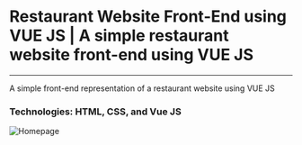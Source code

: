 <h1>Restaurant Website Front-End using VUE JS | A simple restaurant website front-end using VUE JS</h1>
<hr>
<p>A simple front-end representation of a restaurant website using VUE JS</p>
<h3>Technologies: HTML, CSS, and Vue JS</h3>
<img src = "restaurant_vuejs.png" alt = "Homepage">
